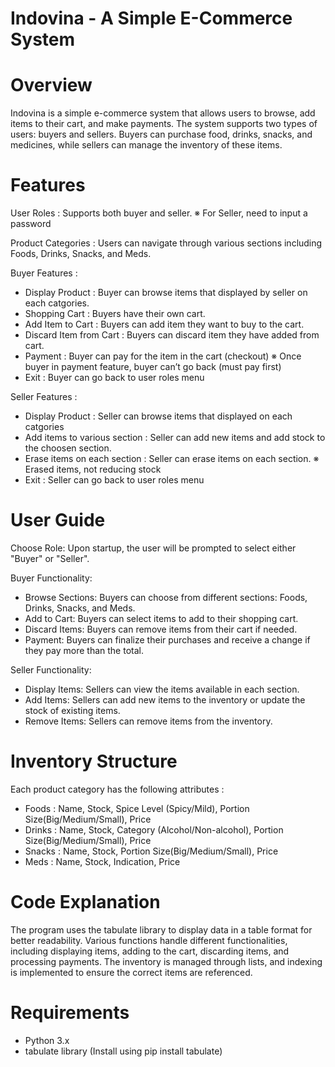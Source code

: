 # Indovina - A Simple E-Commerce System

# Overview
Indovina is a simple e-commerce system that allows users to browse, add items to their cart, and make payments. 
The system supports two types of users: buyers and sellers. 
Buyers can purchase food, drinks, snacks, and medicines, while sellers can manage the inventory of these items.

# Features
User Roles : Supports both buyer and seller.
※ For Seller, need to input a password

Product Categories : Users can navigate through various sections including Foods, Drinks, Snacks, and Meds.

Buyer Features :
* Display Product : Buyer can browse items that displayed by seller on each catgories.
* Shopping Cart : Buyers have their own cart.
* Add Item to Cart : Buyers can add item they want to buy to the cart.
* Discard Item from Cart : Buyers can discard item they have added from cart.
* Payment : Buyer can pay for the item in the cart (checkout)
  ※ Once buyer in payment feature, buyer can’t go back (must pay first)
* Exit : Buyer can go back to user roles menu

Seller Features : 
* Display Product : Seller can browse items that displayed on each catgories
* Add items to various section : Seller can add new items and add stock to the choosen section.
* Erase items on each section : Seller can erase items on each section. 
  ※ Erased items, not reducing stock
* Exit : Seller can go back to user roles menu

# User Guide
Choose Role: Upon startup, the user will be prompted to select either "Buyer" or "Seller".

Buyer Functionality:
* Browse Sections: Buyers can choose from different sections: Foods, Drinks, Snacks, and Meds.
* Add to Cart: Buyers can select items to add to their shopping cart.
* Discard Items: Buyers can remove items from their cart if needed.
* Payment: Buyers can finalize their purchases and receive a change if they pay more than the total.

Seller Functionality:
* Display Items: Sellers can view the items available in each section.
* Add Items: Sellers can add new items to the inventory or update the stock of existing items.
* Remove Items: Sellers can remove items from the inventory.

# Inventory Structure
Each product category has the following attributes :
* Foods : 
Name, Stock, Spice Level (Spicy/Mild), Portion Size(Big/Medium/Small), Price
* Drinks : 
Name, Stock, Category (Alcohol/Non-alcohol), Portion Size(Big/Medium/Small), Price
* Snacks : 
Name, Stock, Portion Size(Big/Medium/Small), Price
* Meds : 
Name, Stock, Indication, Price

# Code Explanation
The program uses the tabulate library to display data in a table format for better readability.
Various functions handle different functionalities, including displaying items, adding to the cart, discarding items, and processing payments.
The inventory is managed through lists, and indexing is implemented to ensure the correct items are referenced.

# Requirements
* Python 3.x
* tabulate library (Install using pip install tabulate)
